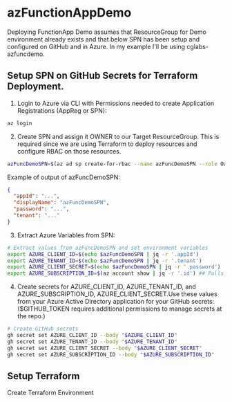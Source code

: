 # azFunctionAppDemo
Deploying FunctionApp Demo assumes that ResourceGroup for Demo environment already exists and that below SPN has been setup and configured on GitHub and in Azure. In my example I'll be using cglabs-azfuncdemo. 


## Setup SPN on GitHub Secrets for Terraform Deployment. ## 

1. Login to Azure via CLI with Permissions needed to create Application Registrations (AppReg or SPN):
```bash
az login
```

2. Create SPN and assign it OWNER to our Target ResourceGroup. This is required since we are using Terraform to deploy resources and configure RBAC on those resources. 
```bash
azFuncDemoSPN=$(az ad sp create-for-rbac --name azFuncDemoSPN --role Owner --scopes /subscriptions/d79627b1-6f38-4296-92ae-6de3c9d881a4/resourceGroups/cglabs-azfuncdemo)
```

Example of output of azFuncDemoSPN:
```json
{
  "appId": "...",
  "displayName": "azFuncDemoSPN",
  "password": "...",
  "tenant": "..."
}
```

3. Extract Azure Variables from SPN:
```bash
# Extract values from azFuncDemoSPN and set environment variables
export AZURE_CLIENT_ID=$(echo $azFuncDemoSPN | jq -r '.appId')
export AZURE_TENANT_ID=$(echo $azFuncDemoSPN | jq -r '.tenant')
export AZURE_CLIENT_SECRET=$(echo $azFuncDemoSPN | jq -r '.password')
export AZURE_SUBSCRIPTION_ID=$(az account show | jq -r '.id') ## Pulls Subscription via AzCLI Context.
```

4. Create secrets for AZURE_CLIENT_ID, AZURE_TENANT_ID, and AZURE_SUBSCRIPTION_ID, AZURE_CLIENT_SECRET.Use these values from your Azure Active Directory application for your GitHub secrets: ($GITHUB_TOKEN requires additional permissions to manage secrets at the repo.)
```bash
# Create GitHub secrets
gh secret set AZURE_CLIENT_ID --body "$AZURE_CLIENT_ID"
gh secret set AZURE_TENANT_ID --body "$AZURE_TENANT_ID"
gh secret set AZURE_CLIENT_SECRET --body "$AZURE_CLIENT_SECRET"
gh secret set AZURE_SUBSCRIPTION_ID --body "$AZURE_SUBSCRIPTION_ID"
```

## Setup Terraform ## 

Create Terraform Environment